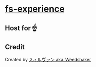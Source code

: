 # [fs-experience](https://fs-experience.ch/)
## Host for ☝


## Credit

Created by [スィルヴァン aka. Weedshaker](https://github.com/Weedshaker)
